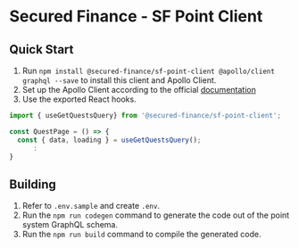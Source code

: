 # Secured Finance - SF Point Client

## Quick Start

1. Run `npm install @secured-finance/sf-point-client @apollo/client graphql --save` to install this client and Apollo Client.
2. Set up the Apollo Client according to the official [documentation](https://www.apollographql.com/docs/react/)
3. Use the exported React hooks.

```typescript
import { useGetQuestsQuery} from '@secured-finance/sf-point-client';

const QuestPage = () => {
  const { data, loading } = useGetQuestsQuery();
      :
}
```

## Building

1. Refer to `.env.sample` and create `.env`.
2. Run the `npm run codegen` command to generate the code out of the point system GraphQL schema.
3. Run the `npm run build` command to compile the generated code.